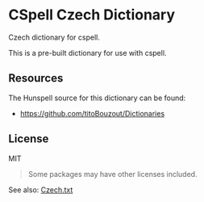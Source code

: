 # CSpell Czech Dictionary

Czech dictionary for cspell.

This is a pre-built dictionary for use with cspell.

<!--- @@inject: ../../static/requirements.md --->

<!--- @@inject: ./static/install.md --->

<!--- @@inject: ../../static/contributing.md --->

## Resources

The Hunspell source for this dictionary can be found:

- https://github.com/titoBouzout/Dictionaries

## License

MIT

> Some packages may have other licenses included.

See also: [Czech.txt](https://github.com/streetsidesoftware/cspell-dicts/blob/main/dictionaries/cs_CZ/Czech.txt)

<!--- @@inject: ../../static/footer.md --->
